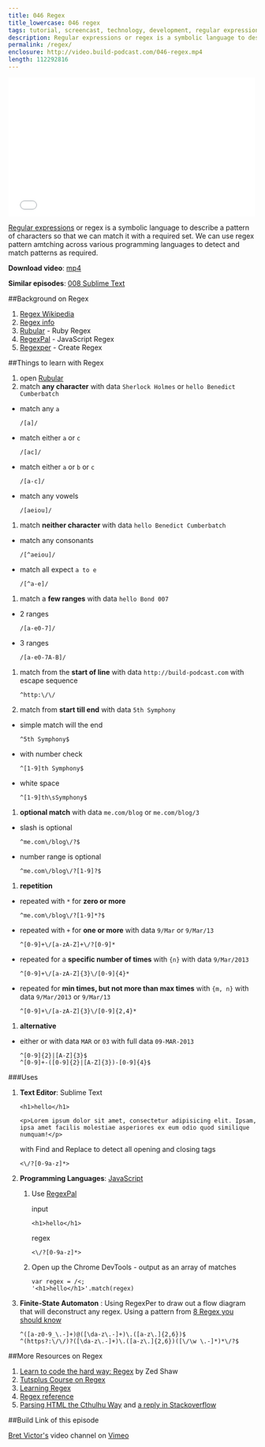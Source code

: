 ```yaml
---
title: 046 Regex
title_lowercase: 046 regex
tags: tutorial, screencast, technology, development, regular expressions, regex, pattern, string
description: Regular expressions or regex is a symbolic language to describe a pattern of characters so that we can match it with a required set. We can use regex pattern amtching across various programming languages to detect and match patterns as required.
permalink: /regex/
enclosure: http://video.build-podcast.com/046-regex.mp4
length: 112292816
---
```


<div id="video"><iframe src="//player.vimeo.com/video/69783733" width="500" height="281" frameborder="0" webkitallowfullscreen mozallowfullscreen allowfullscreen></iframe></div>

[Regular expressions](http://en.wikipedia.org/wiki/Regular_expression) or regex is a symbolic language to describe a pattern of characters so that we can match it with a required set. We can use regex pattern amtching across various programming languages to detect and match patterns as required.

<p><strong>Download video</strong>: <a href="http://video.build-podcast.com/046-regex.mp4" download="build-podcast-046-regex.mp4">mp4</a></p>

**Similar episodes**: [008 Sublime Text](/sublime-text/)

##Background on Regex

1. [Regex Wikipedia](http://en.wikipedia.org/wiki/Regular_expression)
1. [Regex info](http://www.regular-expressions.info/)
1. [Rubular](http://rubular.com/) - Ruby Regex
1. [RegexPal](http://regexpal.com/) - JavaScript Regex
1. [Regexper](http://www.regexper.com/) - Create Regex

##Things to learn with Regex

1. open [Rubular](http://rubular.com/)
1. match **any character** with data `Sherlock Holmes` or `hello Benedict Cumberbatch`

  - match any `a`

    ```
    /[a]/
    ```
  - match either `a` or `c`

    ```
    /[ac]/
    ```

  - match either `a` or `b` or `c`

    ```
    /[a-c]/
    ```

  - match any vowels

    ```
    /[aeiou]/
    ```

1. match **neither character** with data `hello Benedict Cumberbatch`

  - match any consonants

    ```
    /[^aeiou]/
    ```

  - match all expect `a to e`

    ```
    /[^a-e]/
    ```
1. match a **few ranges** with data `hello Bond 007`

  - 2 ranges

    ```
    /[a-e0-7]/
    ```

  - 3 ranges

    ```
    /[a-e0-7A-B]/
    ```

1. match from the **start of line** with data `http://build-podcast.com` with escape sequence

    ```
    ^http:\/\/
    ```
1. match from **start till end** with data `5th Symphony`

  - simple match will the end

    ```
    ^5th Symphony$
    ```

  - with number check

    ```
    ^[1-9]th Symphony$
    ```

  - white space

    ```
    ^[1-9]th\sSymphony$
    ```

1. **optional match** with data `me.com/blog` or `me.com/blog/3`

  - slash is optional

    ```
    ^me.com\/blog\/?$
    ```

  - number range is optional

    ```
    ^me.com\/blog\/?[1-9]?$
    ```

1. **repetition**

  - repeated with `*` for **zero or more**

    ```
    ^me.com\/blog\/?[1-9]*?$
    ```

  - repeated with `+` for **one or more** with data `9/Mar` or `9/Mar/13`

    ```
    ^[0-9]+\/[a-zA-Z]+\/?[0-9]*
    ```

  - repeated for a **specific number of times** with `{n}` with data `9/Mar/2013`


    ```
    ^[0-9]+\/[a-zA-Z]{3}\/[0-9]{4}*
    ```

  - repeated for **min times, but not more than max times** with `{m, n}` with data `9/Mar/2013` or `9/Mar/13`

    ```
    ^[0-9]+\/[a-zA-Z]{3}\/[0-9]{2,4}*
    ```

1. **alternative**

  - either or with data `MAR` or `03` with full data `09-MAR-2013`

    ```
    ^[0-9]{2}|[A-Z]{3}$
    ^[0-9]+-([0-9]{2}|[A-Z]{3})-[0-9]{4}$
    ```

###Uses

1. **Text Editor**: Sublime Text

    ```
    <h1>hello</h1>

    <p>Lorem ipsum dolor sit amet, consectetur adipisicing elit. Ipsam, ipsa amet facilis molestiae asperiores ex eum odio quod similique numquam!</p>
    ```

    with Find and Replace to detect all opening and closing tags

    ```
    <\/?[0-9a-z]*>
    ```

1. **Programming Languages**: [JavaScript](https://developer.mozilla.org/en-US/docs/Web/JavaScript/Guide/Regular_Expressions)

    1. Use [RegexPal](http://regexpal.com/)

        input

        ```
        <h1>hello</h1>
        ```

        regex

        ```
        <\/?[0-9a-z]*>
        ```

    1. Open up the Chrome DevTools - output as an array of matches

        ```
        var regex = /<;
        '<h1>hello</h1>'.match(regex)
        ```
1. **Finite-State Automaton** : Using RegexPer to draw out a flow diagram that will deconstruct any regex. Using a pattern from [8 Regex you should know](http://net.tutsplus.com/tutorials/other/8-regular-expressions-you-should-know/)

    ```
    ^([a-z0-9_\.-]+)@([\da-z\.-]+)\.([a-z\.]{2,6})$
    ^(https?:\/\/)?([\da-z\.-]+)\.([a-z\.]{2,6})([\/\w \.-]*)*\/?$
    ```


##More Resources on Regex
1. [Learn to code the hard way: Regex](http://regex.learncodethehardway.org/book/) by Zed Shaw
1. [Tutsplus Course on Regex](https://tutsplus.com/course/regular-expressions-up-and-running/)
1. [Learning Regex](http://stackoverflow.com/questions/4736/learning-regular-expressions)
1. [Regex reference](http://www.regular-expressions.info/reference.html)
1. [Parsing HTML the Cthulhu Way](http://www.codinghorror.com/blog/2009/11/parsing-html-the-cthulhu-way.html) and [a reply in Stackoverflow](http://stackoverflow.com/questions/1732348/regex-match-open-tags-except-xhtml-self-contained-tags/1732454#1732454)

##Build Link of this episode

[Bret Victor's](http://worrydream.com/#!/Bio) video channel on  [Vimeo](https://vimeo.com/worrydream/videos/all/sort:date)
